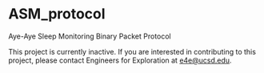 # ASM_protocol
Aye-Aye Sleep Monitoring Binary Packet Protocol

This project is currently inactive.  If you are interested in contributing to this project, please contact Engineers for Exploration at e4e@ucsd.edu.
